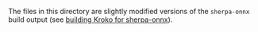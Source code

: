 The files in this directory are slightly modified versions of the `sherpa-onnx` build output (see [building Kroko for sherpa-onnx](https://gist.github.com/personalizedrefrigerator/f6489fba88f4cfe471cce1a53f51129f)).

